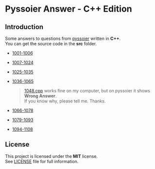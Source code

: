 # Pyssoier Answer - C++ Edition
## Introduction
Some answers to questions from [pyssoier](http://py.ssoier.cn:7077/) written in **C++**.  
You can get the source code in the **src** folder.   
- [1001-1006](https://github.com/romeoahmed/pyssoier_answer_cpp/tree/main/src/1001-1006)

- [1007-1024](https://github.com/romeoahmed/pyssoier_answer_cpp/tree/main/src/1007-1024)

- [1025-1035](https://github.com/romeoahmed/pyssoier_answer_cpp/tree/main/src/1025-1035)

- [1036-1065](https://github.com/romeoahmed/pyssoier_answer_cpp/tree/main/src/1036-1065)
    > [1048.cpp](https://github.com/romeoahmed/pyssoier_answer_cpp/tree/main/src/1036-1065/1048.cpp) works fine on my computer, but on pyssoier it shows **Wrong Answer**.  
    > If you know why, please tell me. Thanks.

- [1066-1078](https://github.com/romeoahmed/pyssoier_answer_cpp/tree/main/src/1066-1078)

- [1079-1093](https://github.com/romeoahmed/pyssoier_answer_cpp/tree/main/src/1079-1093)

- [1094-1108](https://github.com/romeoahmed/pyssoier_answer_cpp/tree/main/src/1094-1108)
  
## License
This project is licensed under the **MIT** license.  
See [LICENSE](https://github.com/romeoahmed/pyssoier_answer_cpp/tree/main/LICENSE) file for full information.
